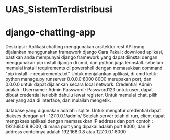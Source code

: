 # UAS_SistemTerdistribusi
# django-chatting-app
Deskripsi : Aplikasi chatting menggunakan arsitektur rest API yang dijalankan menggunakan framework django
Cara Pakai : download aplikasi, pastikan anda mempunyai django framework yang dapat diinstal dengan menggunakan pip install django di cmd, dan python juga terinstall.
sebelum memulai install requirements di powershell dengan memasukkan command "pip install -r requirements.txt"
Untuk menjalankan aplikasi, di cmd ketik : python manage.py runserver 0.0.0.0:8000
8000 merupakan  port, dan 0.0.0.0 untuk dapat dijalankan secara local network.
Credential Admin adalah :
Username : Admin
Password : Password123
untuk user, dapat dibuat credential terlebih dahulu lewat register.
Untuk memulai chat, pilih user yang ada di interface, dan mulailah mengetik.

database yang digunakan adalah : sqlite.
Untuk mengatur credential dapat diakses dengan url : 127.0.0.1/admin/
Setelah server telah di run, client dapat mengakses aplikasi dengan memasukkan IP address dan port
contoh : 192.168.0.8:8000, di mana port yang dipakai adalah port 8000, dan IP address contohnya adalah 192.168.0.8
atau 127.0.0.1:8000
